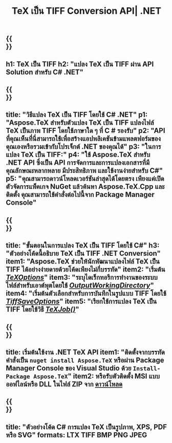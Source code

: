 ﻿---
translation: true
template: /_templates/_conversion-child-net.md
title: TeX เป็น TIFF Conversion API| .NET
description: ฟังก์ชันการแปลง TeX เป็น TIFF รวมไลบรารี .NET ภายในองค์กรนี้เข้ากับโครงการของคุณหรือใช้แอปพลิเคชันข้ามแพลตฟอร์มเพื่อแปลง TeX เป็น TIFF
keywords: 'tex ถึง tiff api net, text2tiff รวม c #'
url: /net/conversion/tex-to-tiff/
family: tex
platformtag: net
feature: conversion
informat: TEX
outformat: TIFF
otherformats: BMP PNG JPEG PDF SVG XPS
---


{{<section banner>}}
---
h1: TeX เป็น TIFF
h2: "แปลง TeX เป็น TIFF ผ่าน API Solution สำหรับ C# .NET"
---

{{<section overview>}}
---
title: "วิธีแปลง TeX เป็น TIFF โดยใช้ C# .NET"
p1: "Aspose.TeX สำหรับตัวแปลง TeX เป็น TIFF แปลงไฟล์ TeX เป็นภาพ TIFF โดยใช้ภาษาใด ๆ ที่ C # รองรับ"
p2: "API ที่คุณเห็นที่นี่สามารถใช้เพื่อสร้างแอปพลิเคชันข้ามแพลตฟอร์มของคุณเองหรือรวมเข้ากับโปรเจ็กต์ .NET ของคุณได้"
p3: "ในการแปลง TeX เป็น TIFF:"
p4: "ใช้ Aspose.TeX สำหรับ .NET API ซึ่งเป็น API การจัดการและการแปลงเอกสารที่มีคุณลักษณะหลากหลาย มีประสิทธิภาพ และใช้งานง่ายสำหรับ C#"
p5: "คุณสามารถดาวน์โหลดเวอร์ชันล่าสุดได้โดยตรง เพียงแค่เปิดตัวจัดการแพ็คเกจ NuGet แล้วค้นหา Aspose.TeX.Cpp และติดตั้ง คุณสามารถใช้คำสั่งต่อไปนี้จาก Package Manager Console"
---

{{<section feature1>}}
---
title: "ขั้นตอนในการแปลง TeX เป็น TIFF โดยใช้ C#"
h3: "ตัวอย่างโค้ดนี้อธิบาย TeX เป็น TIFF .NET Conversion"
item1: "Aspose.TeX ช่วยให้นักพัฒนาแปลงไฟล์ TeX เป็น TIFF ได้อย่างง่ายดายด้วยโค้ดเพียงไม่กี่บรรทัด"
item2: "เริ่มต้น [*TeXOptions*](https://reference.aspose.com/tex/net/aspose.tex/texoptions/)"
item3: "ระบุไดเร็กทอรีการทำงานของระบบไฟล์สำหรับเอาต์พุตโดยใช้ [*OutputWorkingDirectory*](https://reference.aspose.com/tex/net/aspose.tex/texoptions/outputworkingdirectory/)"
item4: "เริ่มต้นตัวเลือกสำหรับการบันทึกในรูปแบบ TIFF โดยใช้ [*TiffSaveOptions*](https://reference.aspose.com/tex/net/aspose.tex.presentation.image/tiffsaveoptions/)"
item5: "เรียกใช้การแปลง TeX เป็น TIFF โดยใช้วิธี [*TeXJob()*](https://reference.aspose.com/tex/net/aspose.tex/texjob/)"
---

{{<section feature2>}}
---
title: เริ่มต้นใช้งาน .NET TeX API
item1: "ติดตั้งจากบรรทัดคำสั่งเป็น ```nuget install Aspose.TeX``` หรือผ่าน Package Manager Console ของ Visual Studio ด้วย ```Install-Package Aspose.TeX```"
item2: หรือรับตัวติดตั้ง MSI แบบออฟไลน์หรือ DLL ในไฟล์ ZIP จาก [ดาวน์โหลด](https://releases.aspose.com/tex/net)
---

{{<section widget>}}
---
title: "ตัวอย่างโค้ด C# การแปลง TeX เป็นรูปภาพ, XPS, PDF หรือ SVG"
formats: LTX TIFF BMP PNG JPEG
---